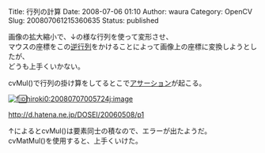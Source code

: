 Title: 行列の計算
Date: 2008-07-06 01:10
Author: waura
Category: OpenCV
Slug: 200807061215360635
Status: published

画像の拡大縮小で、↓の様な行列を使って変形させ、  
マウスの座標をこの[逆行列](http://d.hatena.ne.jp/keyword/%B5%D5%B9%D4%CE%F3)をかけることによって画像上の座標に変換しようとしたが、  
どうも上手くいかない。

cvMul()で行列の掛け算をしてるとこで[アサーション](http://d.hatena.ne.jp/keyword/%A5%A2%A5%B5%A1%BC%A5%B7%A5%E7%A5%F3)が起こる。

[![f:id:hiroki0:20080707005724j:image](http://cdn-ak.f.st-hatena.com/images/fotolife/h/hiroki0/20080707/20080707005724.jpg "f:id:hiroki0:20080707005724j:image")](http://f.hatena.ne.jp/hiroki0/20080707005724)

<http://d.hatena.ne.jp/DOSEI/20060508/p1>

↑によるとcvMul()は要素同士の積なので、エラーが出たようだ。  
cvMatMul()を使用すると、上手くいけた。
